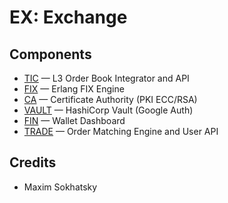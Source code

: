 EX: Exchange
============

Components
----------

* <a href="https://github.com/enterprizing/tic">TIC</a> — L3 Order Book Integrator and API
* <a href="https://github.com/enterprizing/fix">FIX</a> — Erlang FIX Engine
* <a href="https://github.com/synrc/ca">CA</a> — Certificate Authority (PKI ECC/RSA)
* <a href="https://github.com/hashicorp/vault">VAULT</a> — HashiCorp Vault (Google Auth)
* <a href="https://github.com/synrc/bank">FIN</a> — Wallet Dashboard
* <a href="https://github.com/enterprizing/trade">TRADE</a> — Order Matching Engine and User API

Credits
-------

* Maxim Sokhatsky

